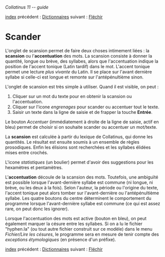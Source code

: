 *Collatinus 11 -- guide*

[index](index.html) précédent : [Dictionnaires](dictionnaires.html) suivant : [Fléchir](flechir.html) 

Scander
=======

L'onglet de scansion permet de faire deux choses
intimement liées : la **scansion** ou l'**accentuation** des mots.
La scansion consiste à donner la quantité, longue ou brève, des syllabes,
alors que l'accentuation indique la position de l'accent
tonique (Latin tardif) dans le mot.
L'accent tonique permet une lecture _plus vivante_ du Latin.
Il se place sur l'avant dernière syllabe si celle-ci
est longue et remonte sur l'antépénultième sinon.

L'onglet de scansion est très simple à utiliser. 
Quand il est visible, on peut :
 1.   Cliquer sur un mot du texte pour en obtenir
    la scansion ou l'accentuation.
 1.   Cliquer sur l'icone _engrenages_ pour 
    scander ou accentuer tout le texte.
 1.   Saisir un texte dans la ligne de saisie
    et de frapper la touche **Entrée**.
    
Le bouton _Accentuer_ (immédiatement à droite 
de la ligne de saisie, actif en bleu) permet de choisir 
si on souhaite scander ou accentuer un mot/texte.

La **scansion** est calculée à partir du lexique de
Collatinus, qui donne les quantités. Le résultat est
ensuite soumis à un ensemble de règles prosodiques.
Enfin les élisions sont recherchées et les syllabes
élidées mises entre crochés.

L'icone _statistiques_ (un boulier) permet d'avoir 
des suggestions pour les hexamètres et pentamètres.

L'**accentuation** découle de la scansion des mots.
Toutefois, une ambiguïté est possible lorsque
l'avant-dernière syllabe est commune (ni longue,
ni brève, ou les deux à la fois). Selon l'auteur,
la période ou l'origine du texte, l'accent tonique
peut alors tomber sur l'avant-dernière ou 
l'antépénultième syllabe. Les quatre boutons du centre
déterminent le comportement du programme
lorsque l'avant-dernière syllabe est commune
(ce qui est assez rare, on peut donc les ignorer).

Lorsque l'accentuation des mots est active (bouton en bleu),
on peut également marquer la césure entre les syllabes.
Si on a lu le fichier "hyphen.la" (ou tout autre fichier
construit sur ce modèle) dans le menu _Fichier/Lire les césures_, 
le programme sera en mesure de tenir compte 
des _exceptions étymologiques_ (en présence d'un préfixe).

[index](index.html) précédent : [Dictionnaires](dictionnaires.html) suivant : [Fléchir](flechir.html) 
